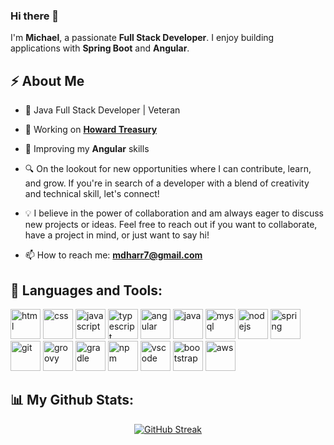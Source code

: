 ### Hi there 👋
I'm **Michael**, a passionate **Full Stack Developer**. I enjoy building applications with **Spring Boot** and **Angular**.

## ⚡ About Me

- 💼 Java Full Stack Developer | Veteran

- 🔭 Working on <a href="https://github.com/mdharr/HowardTreasuryProject">**Howard Treasury**</a>

- 🌱 Improving my **Angular** skills

- 🔍 On the lookout for new opportunities where I can contribute, learn, and grow. If you're in search of a developer with a blend of creativity and technical skill, let's connect!

- 💡 I believe in the power of collaboration and am always eager to discuss new projects or ideas. Feel free to reach out if you want to collaborate, have a project in mind, or just want to say hi!

- 📫 How to reach me: **mdharr7@gmail.com**

## 🚀 Languages and Tools:
<div align="left"> 
   
   <img src="https://cdn.jsdelivr.net/gh/devicons/devicon/icons/html5/html5-original.svg" alt="html" width="48" height="48" />
   <img src="https://cdn.jsdelivr.net/gh/devicons/devicon/icons/css3/css3-original.svg" alt="css" width="48" height="48" />
   <img src="https://cdn.jsdelivr.net/gh/devicons/devicon/icons/javascript/javascript-original.svg" alt="javascript" width="48" height="48" />
   <img src="https://cdn.jsdelivr.net/gh/devicons/devicon/icons/typescript/typescript-original.svg" alt="typescript" width="48" height="48" />
   <img src="https://cdn.jsdelivr.net/gh/devicons/devicon/icons/angularjs/angularjs-original.svg" alt="angular" width="48" height="48"/>  
   <img src="https://cdn.jsdelivr.net/gh/devicons/devicon/icons/java/java-original.svg" alt="java" width="48" height="48" />   
   <img src="https://cdn.jsdelivr.net/gh/devicons/devicon/icons/mysql/mysql-original.svg" alt="mysql" width="48" height="48" />   
   <img src="https://cdn.jsdelivr.net/gh/devicons/devicon/icons/nodejs/nodejs-original.svg" alt="nodejs" width="48" height="48" />   
   <img src="https://cdn.jsdelivr.net/gh/devicons/devicon/icons/spring/spring-original.svg" alt="spring" width="48" height="48" />   
   <img src="https://cdn.jsdelivr.net/gh/devicons/devicon/icons/git/git-original.svg" alt="git" width="48" height="48" />   
   <img src="https://cdn.jsdelivr.net/gh/devicons/devicon/icons/groovy/groovy-original.svg" alt="groovy" width="48" height="48" />   
   <img src="https://cdn.jsdelivr.net/gh/devicons/devicon/icons/gradle/gradle-plain.svg" alt="gradle" width="48" height="48" />   
   <img src="https://cdn.jsdelivr.net/gh/devicons/devicon/icons/npm/npm-original-wordmark.svg" alt="npm" width="48" height="48" />   
   <img src="https://cdn.jsdelivr.net/gh/devicons/devicon/icons/vscode/vscode-original.svg" alt="vscode" width="48" height="48" />   
   <img src="https://cdn.jsdelivr.net/gh/devicons/devicon/icons/bootstrap/bootstrap-original.svg" alt="bootstrap" width="48" height="48" />   
   <img src="https://cdn.jsdelivr.net/gh/devicons/devicon/icons/amazonwebservices/amazonwebservices-original.svg" alt="aws" width="48" height="48" />   

</div>
   
## 📊  My Github Stats:
<div align="center">
   <a href="https://git.io/streak-stats"><img src="https://github-readme-streak-stats.herokuapp.com?user=mdharr&theme=github-dark-dimmed" alt="GitHub Streak" /></a>
</div>
